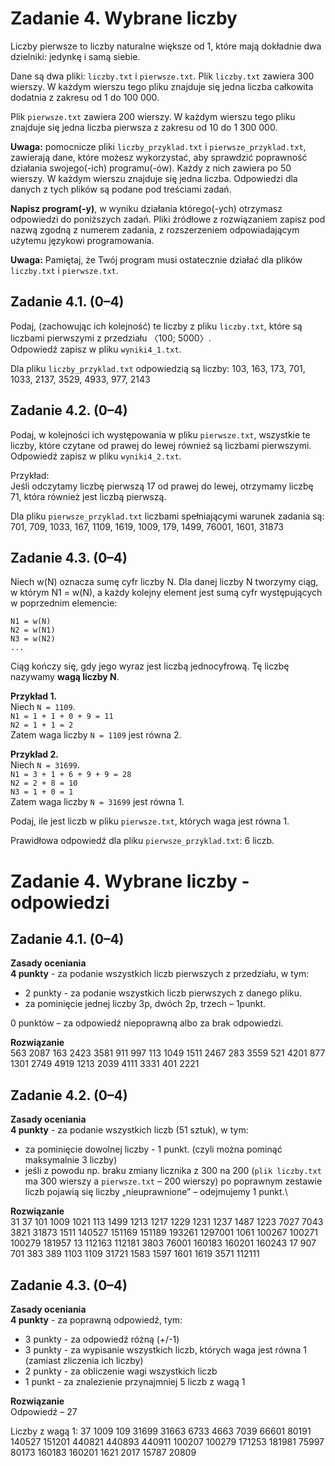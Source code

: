 Zadanie 4. Wybrane liczby
=========================

Liczby pierwsze to liczby naturalne większe od 1, które mają dokładnie dwa dzielniki: jedynkę i samą siebie.

Dane są dwa pliki: `liczby.txt` i `pierwsze.txt`. Plik `liczby.txt` zawiera 300 wierszy. W każdym wierszu tego pliku znajduje się jedna liczba całkowita dodatnia z zakresu od 1 do 100 000.

Plik `pierwsze.txt` zawiera 200 wierszy. W każdym wierszu tego pliku znajduje się jedna liczba pierwsza z zakresu od 10 do 1 300 000.

**Uwaga:** pomocnicze pliki `liczby_przyklad.txt` i `pierwsze_przyklad.txt`, zawierają dane, które możesz wykorzystać, aby sprawdzić poprawność działania swojego(-ich) programu(-ów). Każdy z nich zawiera po 50 wierszy. W każdym wierszu znajduje się jedna liczba. Odpowiedzi dla danych z tych plików są podane pod treściami zadań. 

**Napisz program(-y)**, w wyniku działania którego(-ych) otrzymasz odpowiedzi do poniższych zadań. Pliki źródłowe z rozwiązaniem zapisz pod nazwą zgodną z numerem zadania, z rozszerzeniem odpowiadającym użytemu językowi programowania.

**Uwaga:** Pamiętaj, że Twój program musi ostatecznie działać dla plików `liczby.txt` i `pierwsze.txt`.

## Zadanie 4.1. (0–4)

Podaj, (zachowując ich kolejność) te liczby z pliku `liczby.txt`, które są liczbami pierwszymi z przedziału 〈100; 5000〉.\
Odpowiedź zapisz w pliku `wyniki4_1.txt`.

Dla pliku `liczby_przyklad.txt` odpowiedzią są liczby: 103, 163, 173, 701, 1033, 2137, 3529, 4933, 977, 2143

## Zadanie 4.2. (0–4)

Podaj, w kolejności ich występowania w pliku `pierwsze.txt`, wszystkie te liczby, które czytane od prawej do lewej również są liczbami pierwszymi.\
Odpowiedź zapisz w pliku `wyniki4_2.txt`.

Przykład:\
Jeśli odczytamy liczbę pierwszą 17 od prawej do lewej, otrzymamy liczbę 71, która również jest liczbą pierwszą.

Dla pliku `pierwsze_przyklad.txt` liczbami spełniającymi warunek zadania są: 701, 709, 1033, 167, 1109, 1619, 1009, 179, 1499, 76001, 1601, 31873

## Zadanie 4.3. (0–4)

Niech w(N) oznacza sumę cyfr liczby N. Dla danej liczby N tworzymy ciąg, w którym N1 = w(N), a każdy kolejny element jest sumą cyfr występujących w poprzednim elemencie:

`N1 = w(N)`\
`N2 = w(N1)`\
`N3 = w(N2)`\
`...`

Ciąg kończy się, gdy jego wyraz jest liczbą jednocyfrową. Tę liczbę nazywamy **wagą liczby N**.

**Przykład 1.**\
Niech `N = 1109`.\
`N1 = 1 + 1 + 0 + 9 = 11`\
`N2 = 1 + 1 = 2`\
Zatem waga liczby `N = 1109` jest równa 2.

**Przykład 2.**\
Niech `N = 31699`.\
`N1 = 3 + 1 + 6 + 9 + 9 = 28`\
`N2 = 2 + 8 = 10`\
`N3 = 1 + 0 = 1`\
Zatem waga liczby `N = 31699` jest równa 1.

Podaj, ile jest liczb w pliku `pierwsze.txt`, których waga jest równa 1.

Prawidłowa odpowiedź dla pliku `pierwsze_przyklad.txt`: 6 liczb.

Zadanie 4. Wybrane liczby - odpowiedzi
=========================

## Zadanie 4.1. (0–4)
**Zasady oceniania**\
**4 punkty** - za podanie wszystkich liczb pierwszych z przedziału, w tym:
 - 2 punkty - za podanie wszystkich liczb pierwszych z danego pliku.
 - za pominięcie jednej liczby 3p, dwóch 2p, trzech – 1punkt.

0 punktów – za odpowiedź niepoprawną albo za brak odpowiedzi.

**Rozwiązanie**\
563
2087
163
2423
3581
911
997
113
1049
1511
2467
283
3559
521
4201
877
1301
2749
4919
1213
2039
4111
3331
401
2221

## Zadanie 4.2. (0–4)
**Zasady oceniania**\
**4 punkty** - za podanie wszystkich liczb (51 sztuk), w tym:
 - za pominięcie dowolnej liczby - 1 punkt. (czyli można pominąć maksymalnie 3 liczby)
 - jeśli z powodu np. braku zmiany licznika z 300 na 200 (`plik liczby.txt` ma 300 wierszy a `pierwsze.txt` – 200 wierszy) po poprawnym zestawie liczb pojawią się liczby „nieuprawnione” – odejmujemy 1 punkt.\

**Rozwiązanie**\
31
37
101
1009
1021
113
1499
1213
1217
1229
1231
1237
1487
1223
7027
7043
3821
31873
1511
140527
151169
151189
193261
1297001
1061
100267
100271
100279
181957
13
112163
112181
3803
76001
160183
160201
160243
17
907
701
383
389
1103
1109
31721
1583
1597
1601
1619
3571
112111

## Zadanie 4.3. (0–4)
**Zasady oceniania**\
**4 punkty** - za poprawną odpowiedź, tym: 
 - 3 punkty - za odpowiedź różną (+/-1)
 - 3 punkty - za wypisanie wszystkich liczb, których waga jest równa 1 (zamiast zliczenia ich liczby)
 - 2 punkty - za obliczenie wagi wszystkich liczb
 - 1 punkt - za znalezienie przynajmniej 5 liczb z wagą 1

**Rozwiązanie**\
Odpowiedź – 27

Liczby z wagą 1:
37
1009
109
31699
31663
6733
4663
7039
66601
80191
140527
151201
440821
440893
440911
100207
100279
171253
181981
75997
80173
160183
160201
1621
2017
15787
20809 
